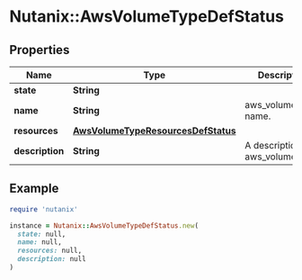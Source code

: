 # Nutanix::AwsVolumeTypeDefStatus

## Properties

| Name | Type | Description | Notes |
| ---- | ---- | ----------- | ----- |
| **state** | **String** |  | [optional] |
| **name** | **String** | aws_volume_type name. | [optional] |
| **resources** | [**AwsVolumeTypeResourcesDefStatus**](AwsVolumeTypeResourcesDefStatus.md) |  | [optional] |
| **description** | **String** | A description for aws_volume_type. | [optional] |

## Example

```ruby
require 'nutanix'

instance = Nutanix::AwsVolumeTypeDefStatus.new(
  state: null,
  name: null,
  resources: null,
  description: null
)
```

